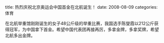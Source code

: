 title: 热烈庆祝北京奥运会中国首金在北航诞生！
date: 2008-08-09
categories: 体育

在北航举重馆刚刚诞生的女子48公斤级的举重比赛，我国选手陈燮霞以212公斤获得冠军，为中国拿下首金。希望中国代表团再接再厉，多拿金牌，多拿奖牌，希望北航多出金牌。
